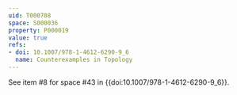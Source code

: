 ```yaml
---
uid: T000708
space: S000036
property: P000019
value: true
refs:
- doi: 10.1007/978-1-4612-6290-9_6
  name: Counterexamples in Topology
---
```


See item #8 for space #43 in {{doi:10.1007/978-1-4612-6290-9_6}}.
